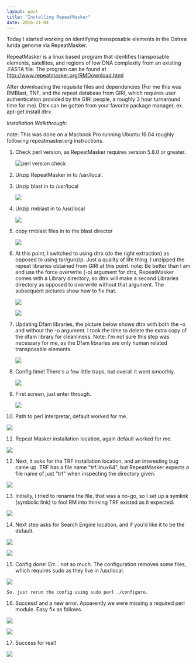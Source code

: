 ```yaml
---
layout: post
title: "Installing RepeatMasker"
date: 2016-11-04
---
```



Today I started working on identifying transposable elements in the Ostrea lurida genome via RepeatMasker.

RepeatMasker is a linux based program that identifies transposable elements, satellites, and regions of 
low DNA complexity from an existing .FASTA file. The program can be found at http://www.repeatmasker.org/RMDownload.html

After downloading the requisite files and dependencies (For me this was RMBlast, TNF, and the repeat database from GIRI, which requires user authentication provided by the GIRI people, a roughly 3 hour turnaround time for me). Dtrx can be gotten from
your favorite package manager, ex. apt-get install dtrx

<em>Installation Walkthrough</em>:

note: This was done on a Macbook Pro running Ubuntu 16.04 roughly following repeatmasker.org instructions.

1. Check perl version, as RepeatMasker requires version 5.8.0 or greater.

   ![perl version check](/images/perl.png)

2. Unzip RepeatMasker in to /usr/local.

3. Unzip blast in to /usr/local

   ![](/images/unzip%20blast.png)

4. Unzip rmblast in to /usr/local

   ![](/images/rmblast%20unzip.png)

5. copy rmblast files in to the blast director

   ![](/images/cp%20rmblast%20to%20blast.png)

6. At this point, I switched to using dtrx (do the right extraction) as opposed to using tar/gunzip. 
   Just a quality of life thing. I unzipped the repeat libraries obtained from GIRI at this point.
   note: Be better than I am and use the force overwrite (-o) argument for dtrx, RepeatMasker comes with a 
   Library directory, so dtrx will make a second Libraries directory as opposed to overwrite without that 
   argument. The subsequent pictures show how to fix that. 
   
   ![](/images/dtrx%20libraries.png)
   
   ![](/images/mv%20lib.1%20to%20lib.png)
  
7. Updating Dfam libraries, the picture below shows dtrx with both the -o and without the -o argument. I took the time 
   to delete the extra copy of the dfam library for cleanliness. Note: I'm not sure this step was necessary for me, as the
   Dfam libraries are only human related transposable elements.
     
   ![](/images/update%20dfam.png)
   
8. Config time! There's a few little traps, but overall it went smoothly.

   ![](/images/perl%20config.png)
  
9. First screen, just enter through.

   ![](/images/Repeat%20Masker%20cfg%201.png)
  
10. Path to perl interpretar, default worked for me.

   ![](/images/RM%20cfg%202.png)

11. Repeat Masker installation location, again default worked for me.

   ![](/images/RM%20cfg%203.png)
  
12. Next, it asks for the TRF installation location, and an interesting bug came up. TRF has a file name "trf.linux64", 
    but RepeatMasker expects a file name of just "trf" when inspecting the directory given. 
    
   ![](/images/RM%20cfg%20TRF%20error.png)
    
13. Initially, I tried to rename the file, that was a no-go, so I set up a symlink (symbolic link) to fool RM into thinking 
    TRF existed as it expected. 
    
   ![](/images/trf%20fix.png)
    
14. Next step asks for Search Engine location, and if you'd like it to be the default. 

   ![](/images/RMBlast%20Default.png)
  
   ![](/images/RMBlast%20Configured.png)
  
15. Config done! Err... not so much. The configuration removes some files, which requires sudo as they live in /usr/local. 
    
   ![](/images/config%20sucessful.png)
    
    So, just rerun the config using sudo perl ./configure. 
    
16. Success! and a new error. Apparently we were missing a required perl module. Easy fix as follows.

   ![](/images/Success%20and%20new%20error.png)
  
   ![](/images/perl%20fix%20soundex.png)
  
17. Success for real! 

   ![](/images/success%20for%20real.png)
  
  

  

